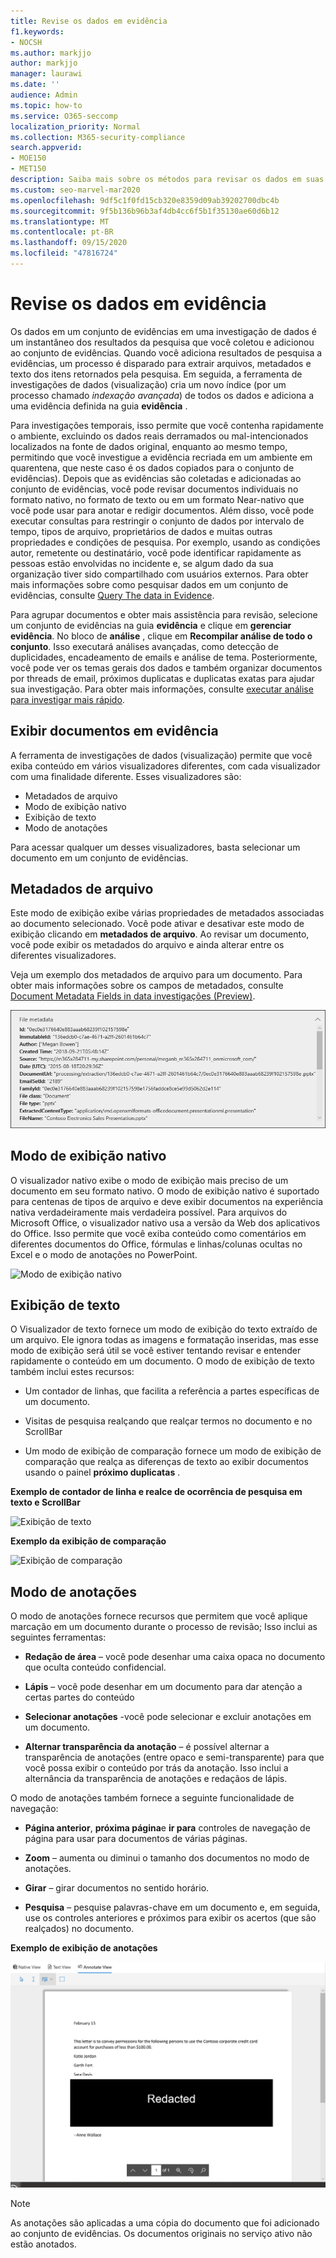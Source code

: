 ```yaml
---
title: Revise os dados em evidência
f1.keywords:
- NOCSH
ms.author: markjjo
author: markjjo
manager: laurawi
ms.date: ''
audience: Admin
ms.topic: how-to
ms.service: O365-seccomp
localization_priority: Normal
ms.collection: M365-security-compliance
search.appverid:
- MOE150
- MET150
description: Saiba mais sobre os métodos para revisar os dados em suas evidências, como exibir em formatos nativos, de texto ou quase nativos.
ms.custom: seo-marvel-mar2020
ms.openlocfilehash: 9df5c1f0fd15cb320e8359d09ab39202700dbc4b
ms.sourcegitcommit: 9f5b136b96b3af4db4cc6f5b1f35130ae60d6b12
ms.translationtype: MT
ms.contentlocale: pt-BR
ms.lasthandoff: 09/15/2020
ms.locfileid: "47816724"
---
```

# <a name="review-the-data-in-evidence"></a>Revise os dados em evidência

Os dados em um conjunto de evidências em uma investigação de dados é um instantâneo dos resultados da pesquisa que você coletou e adicionou ao conjunto de evidências. Quando você adiciona resultados de pesquisa a evidências, um processo é disparado para extrair arquivos, metadados e texto dos itens retornados pela pesquisa. Em seguida, a ferramenta de investigações de dados (visualização) cria um novo índice (por um processo chamado *indexação avançada*) de todos os dados e adiciona a uma evidência definida na guia **evidência** . 

Para investigações temporais, isso permite que você contenha rapidamente o ambiente, excluindo os dados reais derramados ou mal-intencionados localizados na fonte de dados original, enquanto ao mesmo tempo, permitindo que você investigue a evidência recriada em um ambiente em quarentena, que neste caso é os dados copiados para o conjunto de evidências). Depois que as evidências são coletadas e adicionadas ao conjunto de evidências, você pode revisar documentos individuais no formato nativo, no formato de texto ou em um formato Near-nativo que você pode usar para anotar e redigir documentos. Além disso, você pode executar consultas para restringir o conjunto de dados por intervalo de tempo, tipos de arquivo, proprietários de dados e muitas outras propriedades e condições de pesquisa. Por exemplo, usando as condições autor, remetente ou destinatário, você pode identificar rapidamente as pessoas estão envolvidas no incidente e, se algum dado da sua organização tiver sido compartilhado com usuários externos. Para obter mais informações sobre como pesquisar dados em um conjunto de evidências, consulte [Query The data in Evidence](evidence-query.md).

Para agrupar documentos e obter mais assistência para revisão, selecione um conjunto de evidências na guia **evidência** e clique em **gerenciar evidência**. No bloco de **análise** , clique em **Recompilar análise de todo o conjunto**. Isso executará análises avançadas, como detecção de duplicidades, encadeamento de emails e análise de tema. Posteriormente, você pode ver os temas gerais dos dados e também organizar documentos por threads de email, próximos duplicatas e duplicatas exatas para ajudar sua investigação. Para obter mais informações, consulte [executar análise para investigar mais rápido](run-analytics-to-investigate-faster.md).

## <a name="view-documents-in-evidence"></a>Exibir documentos em evidência

A ferramenta de investigações de dados (visualização) permite que você exiba conteúdo em vários visualizadores diferentes, com cada visualizador com uma finalidade diferente. Esses visualizadores são:

- Metadados de arquivo
- Modo de exibição nativo
- Exibição de texto
- Modo de anotações

Para acessar qualquer um desses visualizadores, basta selecionar um documento em um conjunto de evidências.

## <a name="file-metadata"></a>Metadados de arquivo

Este modo de exibição exibe várias propriedades de metadados associadas ao documento selecionado. Você pode ativar e desativar este modo de exibição clicando em **metadados de arquivo**. Ao revisar um documento, você pode exibir os metadados do arquivo e ainda alterar entre os diferentes visualizadores.

Veja um exemplo dos metadados de arquivo para um documento. Para obter mais informações sobre os campos de metadados, consulte [Document Metadata Fields in data investigações (Preview)](document-metadata-fields.md).

![Painel metadados de arquivo](../media/Reviewimage2.png)

## <a name="native-view"></a>Modo de exibição nativo

O visualizador nativo exibe o modo de exibição mais preciso de um documento em seu formato nativo. O modo de exibição nativo é suportado para centenas de tipos de arquivo e deve exibir documentos na experiência nativa verdadeiramente mais verdadeira possível. Para arquivos do Microsoft Office, o visualizador nativo usa a versão da Web dos aplicativos do Office. Isso permite que você exiba conteúdo como comentários em diferentes documentos do Office, fórmulas e linhas/colunas ocultas no Excel e o modo de anotações no PowerPoint.

![Modo de exibição nativo
](../media/Reviewimage3.png)

## <a name="text-view"></a>Exibição de texto

O Visualizador de texto fornece um modo de exibição do texto extraído de um arquivo. Ele ignora todas as imagens e formatação inseridas, mas esse modo de exibição será útil se você estiver tentando revisar e entender rapidamente o conteúdo em um documento. O modo de exibição de texto também inclui estes recursos:

  - Um contador de linhas, que facilita a referência a partes específicas de um documento.

  - Visitas de pesquisa realçando que realçar termos no documento e no ScrollBar

  - Um modo de exibição de comparação fornece um modo de exibição de comparação que realça as diferenças de texto ao exibir documentos usando o painel **próximo duplicatas** .

**Exemplo de contador de linha e realce de ocorrência de pesquisa em texto e ScrollBar**

![Exibição de texto
](../media/Reviewimage4.png)

**Exemplo da exibição de comparação**

![Exibição de comparação
](../media/Reviewimage5.png)

## <a name="annotate-view"></a>Modo de anotações

O modo de anotações fornece recursos que permitem que você aplique marcação em um documento durante o processo de revisão; Isso inclui as seguintes ferramentas:

  - **Redação de área** – você pode desenhar uma caixa opaca no documento que oculta conteúdo confidencial.

  - **Lápis** – você pode desenhar em um documento para dar atenção a certas partes do conteúdo

  - **Selecionar anotações** -você pode selecionar e excluir anotações em um documento.

  - **Alternar transparência da anotação** – é possível alternar a transparência de anotações (entre opaco e semi-transparente) para que você possa exibir o conteúdo por trás da anotação. Isso inclui a alternância da transparência de anotações e redaçãos de lápis.

O modo de anotações também fornece a seguinte funcionalidade de navegação:

  - **Página anterior**, **próxima página**e **ir para** controles de navegação de página para usar para documentos de várias páginas.

  - **Zoom** – aumenta ou diminui o tamanho dos documentos no modo de anotações.

  - **Girar** – girar documentos no sentido horário.

  - **Pesquisa** – pesquise palavras-chave em um documento e, em seguida, use os controles anteriores e próximos para exibir os acertos (que são realçados) no documento.

**Exemplo de exibição de anotações**

![Modo de anotações](../media/Reviewimage1.png)

> [!NOTE]
> As anotações são aplicadas a uma cópia do documento que foi adicionado ao conjunto de evidências. Os documentos originais no serviço ativo não estão anotados.
